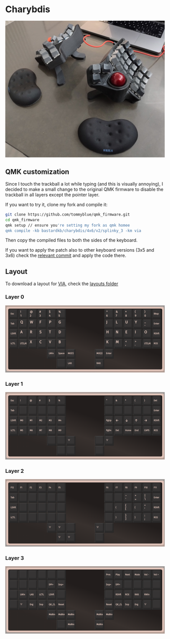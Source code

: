 # Charybdis

![My build](./assets/charybdis.jpg)

## QMK customization

Since I touch the trackball a lot while typing (and this is visually annoying),
I decided to make a small change to the original QMK firmware to disable
the trackball in all layers except the pointer layer.

If you want to try it, clone my fork and compile it:

```sh
git clone https://github.com/tommyblue/qmk_firmware.git
cd qmk_firmware
qmk setup // ensure you're setting my fork as qmk homee
qmk compile -kb bastardkb/charybdis/4x6/v2/splinky_3 -km via
```

Then copy the compiled files to both the sides of the keyboard.

If you want to apply the patch also to other keyboard versions (3x5 and 3x6)
check the [relevant commit](https://github.com/tommyblue/qmk_firmware/commit/27d259a069ae07bc2e01b9eddcb9ab6ca4bb68b4) and apply the code there.

## Layout

To download a layout for [VIA](https://www.caniusevia.com/), check the [layouts folder](./layouts/)

### Layer 0

![Layer 0](./assets/0.png "Layer 0")

### Layer 1

![Layer 1](./assets/1.png "Layer 1")

### Layer 2

![Layer 2](./assets/2.png "Layer 2")

### Layer 3

![Layer 3](./assets/3.png "Layer 3")
